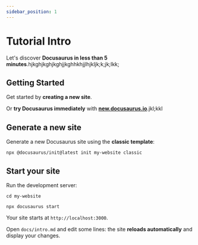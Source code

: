 ```yaml
---
sidebar_position: 1
---
```


# Tutorial Intro

Let's discover **Docusaurus in less than 5 minutes**.hjkghjkghjkghjjkghhkhjjlhjkljk;k;jk;lkk;

## Getting Started

Get started by **creating a new site**.

Or **try Docusaurus immediately** with **[new.docusaurus.io](https://new.docusaurus.io)**.jkl;kkl

## Generate a new site

Generate a new Docusaurus site using the **classic template**:

```shell
npx @docusaurus/init@latest init my-website classic
```

## Start your site

Run the development server:

```shell
cd my-website

npx docusaurus start
```

Your site starts at `http://localhost:3000`.

Open `docs/intro.md` and edit some lines: the site **reloads automatically** and display your changes.
